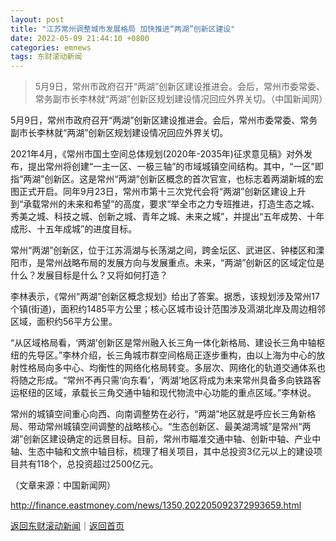 ```yaml
---
layout: post
title: "江苏常州调整城市发展格局 加快推进“两湖”创新区建设"
date: 2022-05-09 21:44:10 +0800
categories: emnews
tags: 东财滚动新闻
---
```

> 5月9日，常州市政府召开“两湖”创新区建设推进会。会后，常州市委常委、常务副市长李林就“两湖”创新区规划建设情况回应外界关切。（中国新闻网）

<p>5月9日，常州市政府召开“两湖”创新区建设推进会。会后，常州市委常委、常务副市长李林就“两湖”创新区规划建设情况回应外界关切。</p>
 <p>2021年4月，《常州市国土空间总体规划(2020年-2035年)征求意见稿》对外发布，提出常州将创建“一主一区、一极三轴”的市域城镇空间结构。其中，“一区”即指“两湖”创新区。这是常州“两湖”创新区概念的首次官宣，也标志着两湖新城的宏图正式开启。同年9月23日，常州市第十三次党代会将“两湖”创新区建设上升到“承载常州的未来和希望”的高度，要求“举全市之力专班推进，打造生态之城、秀美之城、科技之城、创新之城、青年之城、未来之城”，并提出“五年成势、十年成形、十五年成城”的进度目标。</p>
 <p>常州“两湖”创新区，位于江苏滆湖与长荡湖之间，跨金坛区、武进区、钟楼区和溧阳市，是常州战略布局的发展方向与发展重点。未来，“两湖”创新区的区域定位是什么？发展目标是什么？又将如何打造？</p>
 <p>李林表示，《常州“两湖”创新区概念规划》给出了答案。据悉，该规划涉及常州17个镇(街道)，面积约1485平方公里；核心区城市设计范围涉及滆湖北岸及周边相邻区域，面积约56平方公里。</p>
 <p>“从区域格局看，‘两湖’创新区是常州融入长三角一体化新格局、建设长三角中轴枢纽的先导区。”李林介绍，长三角城市群空间格局正逐步重构，由以上海为中心的放射性格局向多中心、均衡性的网络化格局转变。多层次、网络化的轨道交通体系也将随之形成。“常州不再只需‘向东看’，‘两湖’地区将成为未来常州具备多向铁路客运枢纽的区域，承载长三角交通中轴和现代物流中心功能的重点区域。”李林说。</p>
 <p>常州的城镇空间重心向西、向南调整势在必行，“两湖”地区就是呼应长三角新格局、带动常州城镇空间调整的战略核心。“生态创新区、最美湖湾城”是常州“两湖”创新区建设确定的远景目标。目前，常州市瞄准交通中轴、创新中轴、产业中轴、生态中轴和文旅中轴目标，梳理了相关项目，其中总投资3亿元以上的建设项目共有118个，总投资超过2500亿元。</p><p class="em_media">（文章来源：中国新闻网）</p>

<http://finance.eastmoney.com/news/1350,202205092372993659.html>

[返回东财滚动新闻](//finews.withounder.com/emnews/)｜[返回首页](//finews.withounder.com/)